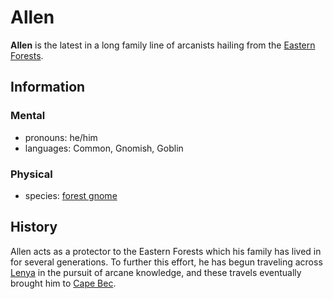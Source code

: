 # Allen

**Allen** is the latest in a long family line of arcanists hailing from the [Eastern Forests](../../../../ch-1-welcome-to-mote/esterfell/lenya/eastern-forests.md).

## Information

### Mental

- pronouns: he/him
- languages: Common, Gnomish, Goblin

### Physical

- species: [forest gnome](../../../../ch-5-character-options/species/gnome.md#forest-gnome)

## History

Allen acts as a protector to the Eastern Forests which his family has lived in for several generations. To further this effort, he has begun traveling across [Lenya](../../../../ch-1-welcome-to-mote/esterfell/lenya/lenya.md) in the pursuit of arcane knowledge, and these travels eventually brought him to [Cape Bec](../../esterfell-accord/cape-bec/cape-bec.md).
